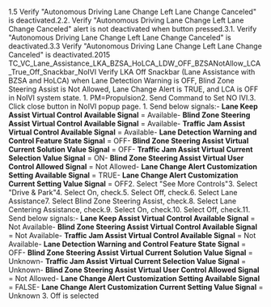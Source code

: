 1.5 Verify "Autonomous Driving Lane Change Left Lane Change Canceled" is deactivated.2.2. Verify "Autonomous Driving Lane Change Left Lane Change Canceled" alert is not deactivated when button pressed.3.1. Verify "Autonomous Driving Lane Change Left Lane Change Canceled" is deactivated.3.3 Verify "Autonomous Driving Lane Change Left Lane Change Canceled" is deactivated.2015 TC_VC_Lane_Assistance_LKA_BZSA_HoLCA_LDW_OFF_BZSANotAllow_LCA_True_Off_Snackbar_NoIVI Verify LKA Off Snackbar (Lane Assistance with BZSA and HoLCA) when Lane Detection Warning is OFF, Blind Zone Steering Assist is Not Allowed, Lane Change Alert is TRUE, and LCA is OFF in NoIVI system state. 1. PM=Propulsion2. Send Command to Set NO IVI.3. Click close button in NoIVI popup page. 1. Send below signals:- **Lane Keep Assist Virtual Control Available Signal** = Available- **Blind Zone Steering Assist Virtual Control Available Signal** = Available- **Traffic Jam Assist Virtual Control Available Signal** = Available- **Lane Detection Warning and Control Feature State Signal** = OFF- **Blind Zone Steering Assist Virtual Current Solution Value Signal** = OFF- **Traffic Jam Assist Virtual Current Selection Value Signal** = ON- **Blind Zone Steering Assist Virtual User Control Allowed Signal** = Not Allowed- **Lane Change Alert Customization Setting Available Signal** = TRUE- **Lane Change Alert Customization Current Setting Value Signal** = OFF2. Select "See More Controls"3. Select "Drive & Park"4. Select On, check.5. Select Off, check.6. Select Lane Assistance7. Select Blind Zone Steering Assist, check.8. Select Lane Centering Assistance, check.9. Select On, check.10. Select Off, check.11. Send below signals:- **Lane Keep Assist Virtual Control Available Signal** = Not Available- **Blind Zone Steering Assist Virtual Control Available Signal** = Not Available- **Traffic Jam Assist Virtual Control Available Signal** = Not Available- **Lane Detection Warning and Control Feature State Signal** = OFF- **Blind Zone Steering Assist Virtual Current Solution Value Signal** = Unknown- **Traffic Jam Assist Virtual Current Selection Value Signal** = Unknown- **Blind Zone Steering Assist Virtual User Control Allowed Signal** = Not Allowed- **Lane Change Alert Customization Setting Available Signal** = FALSE- **Lane Change Alert Customization Current Setting Value Signal** = Unknown 3. Off is selected